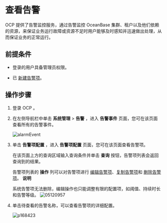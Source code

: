 # 查看告警

OCP 提供了告警监控服务，通过告警监控 OceanBase 集群、租户以及他们依赖的资源，来保证业务运行故障或资源不足时用户能够及时感知并迅速做出处理，从而保证业务的正常运行。

## 前提条件

* 登录的用户具备管理员权限。

* 已 [新建告警项](../../100.administrator-guide-monitoring-and-alerts/100.use-ocp-to-monitor-databases/300.alerts/400.common-alert-item-management.md)。

## 操作步骤

1. 登录 OCP 。

2. 在左侧导航栏中单击 **系统管理** \> **告警** ，进入 **告警事件** 页面，您可在该页面查看所有的告警事件。

   ![alarmEvent](http://icms-x-dita.oss-cn-zhangjiakou.aliyuncs.com/xdita-output/zh-CN/task14795230/images/p350856.png?Expires=7258145947&OSSAccessKeyId=LTAIJfoPL6wmrirR&Signature=ZDKkNeHHkyKZFSOlRkospeIe7cA%3D)

3. 单击 **告警项配置** ，进入 **告警项配置** 页面，您可在该页面查看告警项。

   在该页面上方的查询区域输入查询条件并单击 **查询** 按钮，告警项列表会返回查询到的结果。

   告警项列表的 **操作** 列可以对告警项进行 [编辑告警项](https://open.oceanbase.com/docs/ocp-cn/V3.1.1/10000000000012479)、[复制告警项](https://open.oceanbase.com/docs/ocp-cn/V3.1.1/10000000000012478)和 [删除告警项](https://open.oceanbase.com/docs/ocp-cn/V3.1.1/10000000000012480)。
   **说明**

   系统告警项无法删除，编辑操作也只能调整有限的配置项，如阈值、持续时长和告警等级。
   ![05120957](http://icms-x-dita.oss-cn-zhangjiakou.aliyuncs.com/xdita-output/zh-CN/task14795230/images/p272712.png?Expires=7258145947&OSSAccessKeyId=LTAIJfoPL6wmrirR&Signature=KnKjSZfQYNLpmkc7FOXk7naqMjg%3D)

4. 单击待查看的告警名称，可以查看告警项的详细配置。

   ![p168423](http://icms-x-dita.oss-cn-zhangjiakou.aliyuncs.com/xdita-output/zh-CN/task14795230/images/p270992.png?Expires=7258145947&OSSAccessKeyId=LTAIJfoPL6wmrirR&Signature=STNlCuvIh8W1XgHk%2FJqEcJ54XhE%3D)
